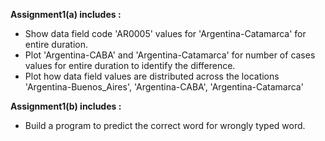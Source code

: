 **Assignment1(a) includes :** <br />
* Show data field code 'AR0005' values for 'Argentina-Catamarca' for entire duration. </br>
* Plot 'Argentina-CABA' and 'Argentina-Catamarca' for number of cases values for entire duration to identify the difference.<br />
* Plot how data field values are distributed across the locations 'Argentina-Buenos_Aires', 'Argentina-CABA', 'Argentina-Catamarca'<br />

**Assignment1(b) includes :** <br />
* Build a program to predict the correct word for wrongly typed word.
